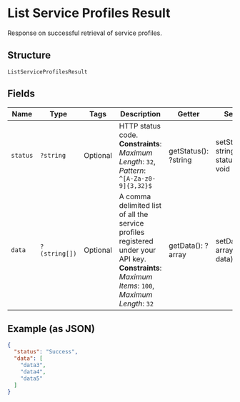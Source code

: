 
# List Service Profiles Result

Response on successful retrieval of service profiles.

## Structure

`ListServiceProfilesResult`

## Fields

| Name | Type | Tags | Description | Getter | Setter |
|  --- | --- | --- | --- | --- | --- |
| `status` | `?string` | Optional | HTTP status code.<br>**Constraints**: *Maximum Length*: `32`, *Pattern*: `^[A-Za-z0-9]{3,32}$` | getStatus(): ?string | setStatus(?string status): void |
| `data` | `?(string[])` | Optional | A comma delimited list of all the service profiles registered under your API key.<br>**Constraints**: *Maximum Items*: `100`, *Maximum Length*: `32` | getData(): ?array | setData(?array data): void |

## Example (as JSON)

```json
{
  "status": "Success",
  "data": [
    "data3",
    "data4",
    "data5"
  ]
}
```

